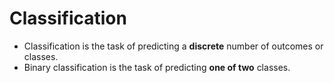# Classification

- Classification is the task of predicting a **discrete** number of outcomes or classes.
- Binary classification is the task of predicting **one of two** classes.

